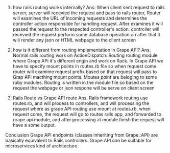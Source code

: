 1. how rails routing works internally?
Ans:  When client sent request to rails server, server will recevied the request and pass to rails router, Router will examines the URL of incoming requests and determines the controller action responsible for handling  request. After examines it will passed the request to the respected controller's action. controller will recevied the request perform some database operation on after that it will render any json or HTML webpage to the client screen

2. how is it different from routing implementation in Grape API?
Ans:  Normal rails routing work on ActionDispatch::Routing routing module where Grape APi it's different engin and work on Rack.
      In Grape API we have to specify mount points in routes.rb file so when request come router will examime request prefix based on that request will pass to Grap API macthing mount points. Moutes point are beloging to some ruby modules. Routing is written in the module file so based on the request the webpage or json respone will be serve on client screen

3. Rails Route vs Grape API route
Ans. Rails framework routing use routes.rb, and will process to controllers, and will processing the request
     where as grape API routing use mount at routes.rb, when request come, the request will go to routes rails app, and forwarded to grape api module, and after processing at module finish the request will have a some output.

Conclusion
     Grape API endpoints (classes inheriting from Grape::API) are basically equivalent to Rails controllers. Grape API can be suitable for microservices kind of architecture.

